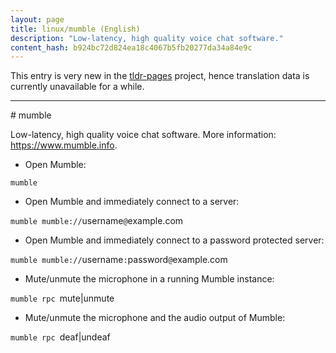 ```yaml
---
layout: page
title: linux/mumble (English)
description: "Low-latency, high quality voice chat software."
content_hash: b924bc72d824ea18c4067b5fb20277da34a84e9c
---
```


This entry is very new in the [tldr-pages](https://github.com/tldr-pages/tldr) project, hence translation data is currently unavailable for a while.

<hr># mumble

Low-latency, high quality voice chat software.
More information: <https://www.mumble.info>.

- Open Mumble:

`mumble`

- Open Mumble and immediately connect to a server:

`mumble mumble://`<span class="tldr-var badge badge-pill bg-dark-lm bg-white-dm text-white-lm text-dark-dm font-weight-bold">username</span>`@`<span class="tldr-var badge badge-pill bg-dark-lm bg-white-dm text-white-lm text-dark-dm font-weight-bold">example.com</span>

- Open Mumble and immediately connect to a password protected server:

`mumble mumble://`<span class="tldr-var badge badge-pill bg-dark-lm bg-white-dm text-white-lm text-dark-dm font-weight-bold">username</span>`:`<span class="tldr-var badge badge-pill bg-dark-lm bg-white-dm text-white-lm text-dark-dm font-weight-bold">password</span>`@`<span class="tldr-var badge badge-pill bg-dark-lm bg-white-dm text-white-lm text-dark-dm font-weight-bold">example.com</span>

- Mute/unmute the microphone in a running Mumble instance:

`mumble rpc `<span class="tldr-var badge badge-pill bg-dark-lm bg-white-dm text-white-lm text-dark-dm font-weight-bold">mute|unmute</span>

- Mute/unmute the microphone and the audio output of Mumble:

`mumble rpc `<span class="tldr-var badge badge-pill bg-dark-lm bg-white-dm text-white-lm text-dark-dm font-weight-bold">deaf|undeaf</span>
